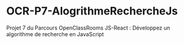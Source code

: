 # OCR-P7-AlogrithmeRechercheJs
Projet 7 du Parcours OpenClassRooms JS-React : Développez un algorithme de recherche en JavaScript 
